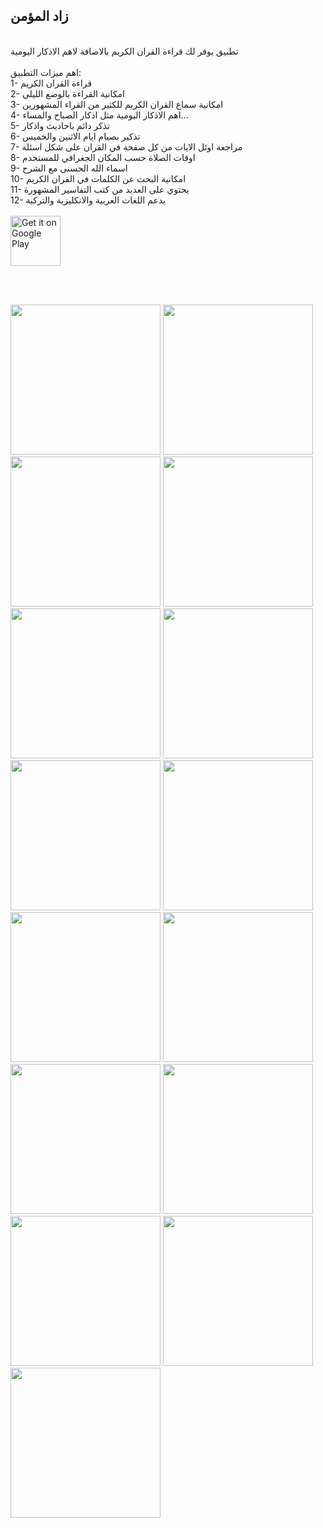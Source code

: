## زاد المؤمن
</br>تطبيق يوفر لك قراءة القران الكريم بالاضافة لاهم الاذكار اليومية
</br></br>اهم ميزات التطبيق:
</br>1- قراءة القران الكريم
</br>2- امكانية القراءة بالوضع الليلي
</br>3- امكانية سماع القران الكريم للكثير من القراء المشهورين
</br>4- اهم الاذكار اليومية مثل اذكار الصباح والمساء...
</br>5- تذكر دائم باحاديث واذكار 
</br>6- تذكير بصيام ايام الاثنين والخميس
</br>7- مراجعة اوئل الايات من كل صفحة في القران على شكل اسئلة
</br>8- اوقات الصلاة حسب المكان الجغرافي للمستخدم
</br>9- اسماء الله الحسنى مع الشرح
</br>10- امكانية البحث عن الكلمات في القران الكريم
</br>11- يحتوي على العديد من كتب التفاسير المشهورة
</br>12- يدعم اللغات العربية والانكليزية والتركية
</br></br>
<a href="https://play.google.com/store/apps/details?id=com.ahmet.zad_almumin">
  <img src="https://play.google.com/intl/en_us/badges/images/generic/en_badge_web_generic.png" alt="Get it on Google Play" height="80">
</a>

</br></br>
<div display: flex>
  <img src="https://user-images.githubusercontent.com/96287253/236660505-5055479c-42b6-47d8-a2c5-29c3dc64dbf1.png"width="240">
  <img src="https://user-images.githubusercontent.com/96287253/236660509-7034163e-e001-4a9d-ad9e-17e9a314bf83.png" width="240" >
  <img src="https://user-images.githubusercontent.com/96287253/236660510-e18bcf0f-924d-4d99-bf42-691018cfe931.png" width="240" >
  <img src="https://user-images.githubusercontent.com/96287253/236660512-e56349b3-0fec-455e-9faa-970b33e806b7.png" width="240" >
  <img src="https://user-images.githubusercontent.com/96287253/236660513-7c4628af-a0ed-4e1e-968f-9505137fe25a.png" width="240" >
  <img src="https://user-images.githubusercontent.com/96287253/236660514-d5f488dc-ad1f-4558-864b-4a5326876348.png" width="240" >
  <img src="https://user-images.githubusercontent.com/96287253/236660516-5c652431-0954-4792-99aa-0cbaf05cd699.png" width="240" >
  <img src="https://user-images.githubusercontent.com/96287253/236660517-572f3bb9-549f-409e-afa3-fa0b658db863.png" width="240" >
  <img src="https://user-images.githubusercontent.com/96287253/236660519-09517895-19d9-4858-b209-bb08f3e750da.png" width="240" >
  <img src="https://user-images.githubusercontent.com/96287253/236660521-6c7191da-3fa4-4e2f-bc53-31bd81211756.png" width="240" >
  <img src="https://user-images.githubusercontent.com/96287253/236660522-9b094e57-7f2c-4435-9020-d09324f3256d.png" width="240" >
  <img src="https://user-images.githubusercontent.com/96287253/236660523-28f10df5-c054-42bc-96ae-4252d443865b.png" width="240" >
  <img src="https://user-images.githubusercontent.com/96287253/236660524-9616af3f-82a3-4bf2-99e1-7ce25dd0273b.png" width="240" >
  <img src="https://user-images.githubusercontent.com/96287253/236660525-39d3a6d7-9db4-4e79-b452-b8a4ddade266.png" width="240" >
  <img src="https://user-images.githubusercontent.com/96287253/236660527-56a0ef23-f852-4a3f-abbe-9989dde928a8.png" width="240" >
</div>






